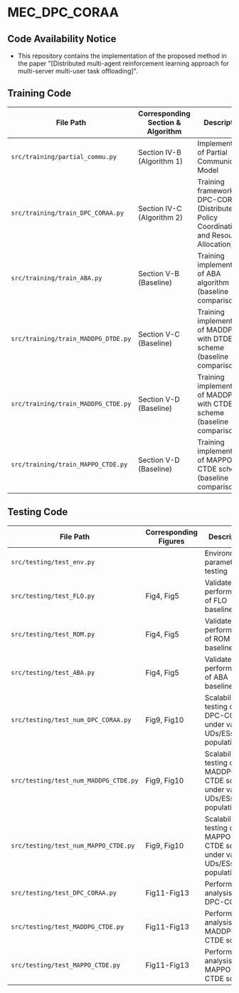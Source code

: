 # MEC_DPC_CORAA
## Code Availability Notice
- This repository contains the implementation of the proposed method in the paper "[Distributed multi-agent reinforcement learning approach for multi-server multi-user task offloading]".

## Training Code
| File Path                             | Corresponding Section & Algorithm          | Description                                                              |
|---------------------------------------|-----------------------------|----------------------------------------------------------------------|
| `src/training/partial_commu.py`       | Section IV-B (Algorithm 1)  | Implementation of Partial Communication Model                   |
| `src/training/train_DPC_CORAA.py`     | Section IV-C (Algorithm 2)  | Training framework for DPC-CORAA (Distributed Policy Coordination and Resource Allocation)                         |
| `src/training/train_ABA.py`           | Section V-B (Baseline)       | Training implementation of ABA algorithm (baseline comparison)                   |
| `src/training/train_MADDPG_DTDE.py`   | Section V-C (Baseline)       | Training implementation of MADDPG with DTDE scheme (baseline comparison)    |
| `src/training/train_MADDPG_CTDE.py`   | Section V-D (Baseline)       | Training implementation of MADDPG with CTDE scheme   (baseline comparison)  |
| `src/training/train_MAPPO_CTDE.py`    | Section V-D (Baseline)       | Training implementation of MAPPO with CTDE scheme   (baseline comparison)                           |

## Testing Code
|File Path                                   |Corresponding Figures                 | Description                                                                 |
|-------------------------------------------|-----------------------------|----------------------------------------------------------------------|
|`src/testing/test_env.py`                  |                            | Environmental parameters of testing                          |
| `src/testing/test_FLO.py`                 | Fig4, Fig5                  | Validates performance of FLO baseline                          |
| `src/testing/test_ROM.py`                 | Fig4, Fig5                  | Validates performance of ROM baseline                                 |
| `src/testing/test_ABA.py`                 | Fig4, Fig5                  | Validates performance of ABA baseline                                    |
| `src/testing/test_num_DPC_CORAA.py`       | Fig9, Fig10                 | Scalability testing of DPC-CORAA under varying UDs/ESs populations                            |
| `src/testing/test_num_MADDPG_CTDE.py`     | Fig9, Fig10                 | Scalability testing of MADDPG with CTDE scheme under varying UDs/ESs populations                         |
| `src/testing/test_num_MAPPO_CTDE.py`      | Fig9, Fig10                 | Scalability testing of MAPPO with CTDE scheme under varying UDs/ESs populations                           |
| `src/testing/test_DPC_CORAA.py`           | Fig11-Fig13                | Performance analysis of DPC-CORAA                    |
| `src/testing/test_MADDPG_CTDE.py`         | Fig11-Fig13                | Performance analysis of MADDPG with CTDE scheme                               |
| `src/testing/test_MAPPO_CTDE.py`          | Fig11-Fig13                | Performance analysis of MAPPO with CTDE scheme 
